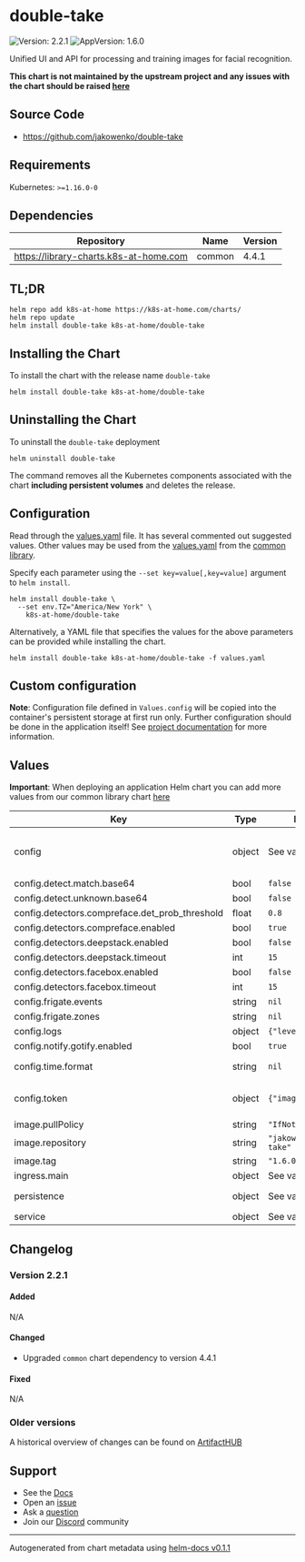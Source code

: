 # double-take

![Version: 2.2.1](https://img.shields.io/badge/Version-2.2.1-informational?style=flat-square) ![AppVersion: 1.6.0](https://img.shields.io/badge/AppVersion-1.6.0-informational?style=flat-square)

Unified UI and API for processing and training images for facial recognition.

**This chart is not maintained by the upstream project and any issues with the chart should be raised [here](https://github.com/k8s-at-home/charts/issues/new/choose)**

## Source Code

* <https://github.com/jakowenko/double-take>

## Requirements

Kubernetes: `>=1.16.0-0`

## Dependencies

| Repository | Name | Version |
|------------|------|---------|
| https://library-charts.k8s-at-home.com | common | 4.4.1 |

## TL;DR

```console
helm repo add k8s-at-home https://k8s-at-home.com/charts/
helm repo update
helm install double-take k8s-at-home/double-take
```

## Installing the Chart

To install the chart with the release name `double-take`

```console
helm install double-take k8s-at-home/double-take
```

## Uninstalling the Chart

To uninstall the `double-take` deployment

```console
helm uninstall double-take
```

The command removes all the Kubernetes components associated with the chart **including persistent volumes** and deletes the release.

## Configuration

Read through the [values.yaml](./values.yaml) file. It has several commented out suggested values.
Other values may be used from the [values.yaml](https://github.com/k8s-at-home/library-charts/tree/main/charts/stable/common/values.yaml) from the [common library](https://github.com/k8s-at-home/library-charts/tree/main/charts/stable/common).

Specify each parameter using the `--set key=value[,key=value]` argument to `helm install`.

```console
helm install double-take \
  --set env.TZ="America/New York" \
    k8s-at-home/double-take
```

Alternatively, a YAML file that specifies the values for the above parameters can be provided while installing the chart.

```console
helm install double-take k8s-at-home/double-take -f values.yaml
```

## Custom configuration

**Note**: Configuration file defined in `Values.config`  will be copied into the container's persistent storage at first run only. Further configuration should be done in the application itself! See [project documentation](https://github.com/jakowenko/double-take#configuration) for more information.

## Values

**Important**: When deploying an application Helm chart you can add more values from our common library chart [here](https://github.com/k8s-at-home/library-charts/tree/main/charts/stable/common)

| Key | Type | Default | Description |
|-----|------|---------|-------------|
| config | object | See values.yaml | double-take configuration settings. This will be copied into the container's persistent storage at first run only. Further configuration should be done in the application itself! See [project documentation](https://github.com/jakowenko/double-take#configuration) for more information. |
| config.detect.match.base64 | bool | `false` |  options: true, false, box |
| config.detect.unknown.base64 | bool | `false` |  options: true, false, box |
| config.detectors.compreface.det_prob_threshold | float | `0.8` |  value is between 0.0 and 1.0 |
| config.detectors.compreface.enabled | bool | `true` | enable or disable the compreface detector |
| config.detectors.deepstack.enabled | bool | `false` | enable or disable the deepstack detector |
| config.detectors.deepstack.timeout | int | `15` | number of seconds before the request times out and is aborted |
| config.detectors.facebox.enabled | bool | `false` | enable or disable the facebox detector |
| config.detectors.facebox.timeout | int | `15` | number of seconds before the request times out and is aborted |
| config.frigate.events | string | `nil` |    zone: driveway override frigate attempts and image per camera |
| config.frigate.zones | string | `nil` |  - garage only process images from specific zones |
| config.logs | object | `{"level":"info"}` |  options: silent, error, warn, info, http, verbose, debug, silly |
| config.notify.gotify.enabled | bool | `true` | enable gotify |
| config.time.format | string | `nil` |  https://github.com/moment/luxon/blob/master/docs/formatting.md#table-of-tokens |
| config.token | object | `{"image":"24h"}` |  age of access token in api response and mqtt topics (default: shown below) expressed in seconds or a string describing a time span zeit/ms https://github.com/vercel/ms |
| image.pullPolicy | string | `"IfNotPresent"` | image pull policy |
| image.repository | string | `"jakowenko/double-take"` | image repository |
| image.tag | string | `"1.6.0"` | image tag |
| ingress.main | object | See values.yaml | Enable and configure ingress settings for the chart under this key. |
| persistence | object | See values.yaml | Configure persistence settings for the chart under this key. See [API Images](https://github.com/jakowenko/double-take#api-images) for explaination on what data is stored where. |
| service | object | See values.yaml | Configures service settings for the chart. |

## Changelog

### Version 2.2.1

#### Added

N/A

#### Changed

* Upgraded `common` chart dependency to version 4.4.1

#### Fixed

N/A

### Older versions

A historical overview of changes can be found on [ArtifactHUB](https://artifacthub.io/packages/helm/k8s-at-home/double-take?modal=changelog)

## Support

- See the [Docs](https://docs.k8s-at-home.com/our-helm-charts/getting-started/)
- Open an [issue](https://github.com/k8s-at-home/charts/issues/new/choose)
- Ask a [question](https://github.com/k8s-at-home/organization/discussions)
- Join our [Discord](https://discord.gg/sTMX7Vh) community

----------------------------------------------
Autogenerated from chart metadata using [helm-docs v0.1.1](https://github.com/k8s-at-home/helm-docs/releases/v0.1.1)
